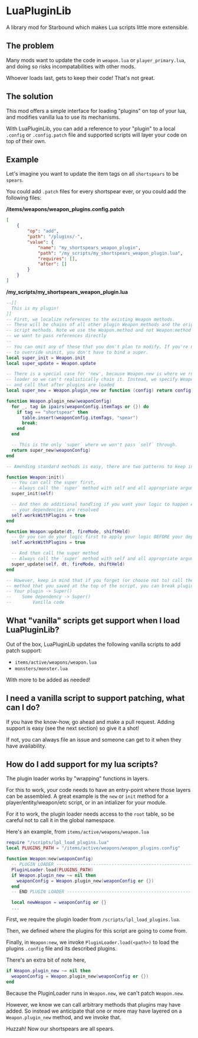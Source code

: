 # LuaPluginLib
A library mod for Starbound which makes Lua scripts little more extensible.


## The problem

Many mods want to update the code in `weapon.lua` or `player_primary.lua`, and doing so risks incompatabilities with other mods.

Whoever loads last, gets to keep their code! That's not great.


## The solution

This mod offers a simple interface for loading "plugins" on top of your lua, and modifies vanilla lua to use its mechanisms.

With LuaPluginLib, you can add a reference to your "plugin" to a local `.config` or `.config.patch` file and supported scripts will layer your code on top of their own.


## Example

Let's imagine you want to update the item tags on all `shortspears` to be `spears`.

You could add `.patch` files for every shortspear ever, or you could add the following files:

**/items/weapons/weapon_plugins.config.patch**
```json
[
    {
        "op": "add",
        "path": "/plugins/-",
        "value": {
            "name": "my_shortspears_weapon_plugin",
            "path": "/my_scripts/my_shortspears_weapon_plugin.lua",
            "requires": [],
            "after": []
        }
    }
]
```

**/my_scripts/my_shortspears_weapon_plugin.lua**
```lua
--[[
  This is my plugin!
]]
-- First, we localize references to the existing Weapon methods.
-- These will be chains of all other plugin Weapon methods and the original Weapon
-- script methods. Note we use the Weapon.method and not Weapon:method forms because
-- we want to pass references directly
--
-- You can omit any of these that you don't plan to modify. If you're not going
-- to override uninit, you don't have to bind a super.
local super_init = Weapon.init
local super_update = Weapon.update

-- There is a special case for 'new', because Weapon.new is where we run the plugin
-- loader so we can't realistically chain it. Instead, we specify Weapon:plugin_new
-- and call that after plugins are loaded
local super_new = Weapon.plugin_new or function (config) return config end

function Weapon.plugin_new(weaponConfig)
  for _, tag in ipairs(weaponConfig.itemTags or {}) do
    if tag == "shortspear" then
      table.insert(weaponConfig.itemTags, "spear")
      break;
    end
  end

  -- This is the only `super` where we won't pass `self` through.
  return super_new(weaponConfig)
end

-- Amending standard methods is easy, there are two patterns to keep in mind:

function Weapon:init()
  -- You can call the super first,
  -- Always call the `super` method with self and all appropriate arguments
  super_init(self)

  -- And then do additional handling if you want your logic to happen AFTER
  -- your dependencies are resolved
  self.worksWithPlugins = true
end

function Weapon:update(dt, fireMode, shiftHeld)
  -- Or you can do your logic first to apply your logic BEFORE your dependencies.
  self.worksWithPlugins = true

  -- And then call the super method
  -- Always call the `super` method with self and all appropriate arguments.
  super_update(self, dt, fireMode, shiftHeld)
end

-- However, keep in mind that if you forget (or choose not to) call the `super`
-- method that you saved at the top of the script, you can break plugin chaining.
-- Your plugin -> Super()
--    Some dependency -> Super()
--        Vanilla code
```

## What "vanilla" scripts get support when I load LuaPluginLib?

Out of the box, LuaPluginLib updates the following vanilla scripts to add patch support:

- `items/active/weapons/weapon.lua`
- `monsters/monster.lua`

With more to be added as needed!


## I need a vanilla script to support patching, what can I do?

If you have the know-how, go ahead and make a pull request. Adding support is easy (see the next section) so give it a shot!

If not, you can always file an issue and someone can get to it when they have availability.


## How do I add support for my lua scripts?

The plugin loader works by "wrapping" functions in layers.

For this to work, your code needs to have an entry-point where those layers can be assembled. A great example is the `new` or `init` method for a player/entity/weapon/etc script, or in an intializer for your module.

For it to work, the plugin loader needs access to the `root` table, so be careful not to call it in the global namespace.

Here's an example, from `items/active/weapons/weapon.lua`

```lua
require "/scripts/lpl_load_plugins.lua"
local PLUGINS_PATH = "/items/active/weapons/weapon_plugins.config"

function Weapon:new(weaponConfig)
  -- PLUGIN LOADER ------------------------------------------------------------
  PluginLoader.load(PLUGINS_PATH)
  if Weapon.plugin_new ~= nil then
    weaponConfig = Weapon.plugin_new(weaponConfig or {})
  end
  -- END PLUGIN LOADER --------------------------------------------------------

  local newWeapon = weaponConfig or {}
  ...
```

First, we require the plugin loader from `/scripts/lpl_load_plugins.lua`.

Then, we defined where the plugins for this script are going to come from.

Finally, in `Weapon:new`, we invoke `PluginLoader.load(<path>)` to load the plugins `.config` file and its described plugins.

There's an extra bit of note here,
```lua
if Weapon.plugin_new ~= nil then
  weaponConfig = Weapon.plugin_new(weaponConfig or {})
end
```

Because the PluginLoader runs in `Weapon.new`, we can't patch `Weapon.new`.

However, we know we can call arbitrary methods that plugins may have added. So instead we anticipate that one or more may have layered on a `Weapon.plugin_new` method, and we invoke that.

Huzzah! Now our shortspears are all spears.
